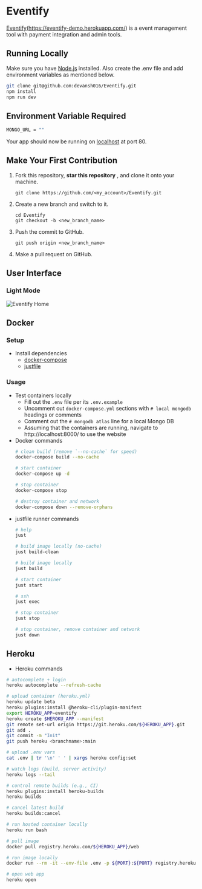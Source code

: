 # Eventify

[Eventify]([https://eventify-demo.herokuapp.com/])(https://eventify-demo.herokuapp.com/) is a event management tool with payment integration and admin tools.

## Running Locally

Make sure you have [Node.js](http://nodejs.org/) installed.
Also create the .env file and add environment variables as mentioned below.

```sh
git clone git@github.com:devansh016/Eventify.git
npm install
npm run dev
```

## Environment Variable Required

```sh
MONGO_URL = "" 
```

Your app should now be running on [localhost](http://localhost/) at port 80.

## Make Your First Contribution

1. Fork this repository, **star this repository** , and clone it onto your machine.
   ```
   git clone https://github.com/<my_account>/Eventify.git
   ```
1. Create a new branch and switch to it.

   ```
   cd Eventify
   git checkout -b <new_branch_name>
   ```
   
1. Push the commit to GitHub.

   ```
   git push origin <new_branch_name>
   ```

1. Make a pull request on GitHub.

## User Interface

### Light Mode

![Eventify Home ](/public/assets/images/eventify_home.png "Eventify Home")

## Docker

### Setup

* Install dependencies
    * [docker-compose](https://docs.docker.com/compose/install/)
    * [justfile](https://just.systems/man/en/)

### Usage

* Test containers locally
  * Fill out the `.env` file per its `.env.example`
  * Uncomment out `docker-compose.yml` sections with `# local mongodb` headings or comments
  * Comment out the `# mongodb atlas` line for a local Mongo DB
  * Assuming that the containers are running, navigate to http://localhost:8000/ to use the website
* Docker commands
    ```bash
    # clean build (remove `--no-cache` for speed)
    docker-compose build --no-cache

    # start container
    docker-compose up -d

    # stop container
    docker-compose stop

    # destroy container and network
    docker-compose down --remove-orphans
    ```
* justfile runner commands
    ```bash
    # help
    just

    # build image locally (no-cache)
    just build-clean

    # build image locally
    just build

    # start container
    just start

    # ssh
    just exec

    # stop container
    just stop

    # stop container, remove container and network
    just down
    ```

## Heroku

* Heroku commands
```bash
# autocomplete + login
heroku autocomplete --refresh-cache

# upload container (heroku.yml)
heroku update beta
heroku plugins:install @heroku-cli/plugin-manifest
export HEROKU_APP=eventify
heroku create $HEROKU_APP --manifest
git remote set-url origin https://git.heroku.com/${HEROKU_APP}.git
git add .
git commit -m "Init"
git push heroku <branchname>:main

# upload .env vars
cat .env | tr '\n' ' ' | xargs heroku config:set

# watch logs (build, server activity)
heroku logs --tail

# control remote builds (e.g., CI)
heroku plugins:install heroku-builds
heroku builds

# cancel latest build
heroku builds:cancel

# run hosted container locally
heroku run bash

# pull image
docker pull registry.heroku.com/${HEROKU_APP}/web

# run image locally
docker run --rm -it --env-file .env -p ${PORT}:${PORT} registry.heroku.com/${HEROKU_APP}/web bash

# open web app
heroku open
```
